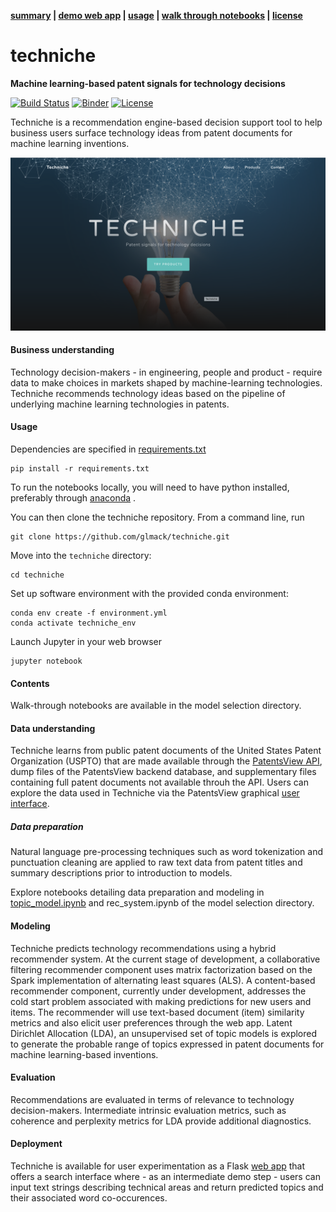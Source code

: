**[summary](#techniche) | [demo web app](https://www.techniche.app) | [usage](#usage) | [walk through notebooks](#running-the-notebooks) | [license](#license)**

# techniche
**Machine learning-based patent signals for technology decisions**

[![Build Status](https://travis-ci.org/glmack/techniche.svg?branch=master)](https://travis-ci.org/glmack/techniche.svg?branch=master)
[![Binder](https://mybinder.org/badge_logo.svg)](https://mybinder.org/v2/gh/glmack/techniche/master)
[![License](https://img.shields.io/badge/License-BSD%203--Clause-blue.svg)](https://opensource.org/licenses/BSD-3-Clause)


Techniche is a recommendation engine-based decision support tool to help business users surface technology ideas from patent documents for machine learning inventions.

![Image description](https://github.com/glmack/techniche/blob/master/imgs/Screen%20Shot%202019-09-18%20at%207.34.26%20PM.png)

#### Business understanding
Technology decision-makers - in engineering, people and product - require data to make choices in markets shaped by machine-learning technologies. Techniche recommends technology ideas based on the pipeline of underlying machine learning technologies in patents.

#### Usage

Dependencies are specified in [requirements.txt](/requirements.txt)

```
pip install -r requirements.txt
```

To run the notebooks locally, you will need to have python installed,
preferably through [anaconda](https://www.anaconda.com/download/) .

You can then clone the techniche repository. From a command line, run

```
git clone https://github.com/glmack/techniche.git
```

Move into the `techniche` directory:

```
cd techniche
```

Set up software environment with the provided conda environment:

```
conda env create -f environment.yml
conda activate techniche_env
```

Launch Jupyter in your web browser

```
jupyter notebook
```

#### Contents
Walk-through notebooks are available in the model selection directory.

#### Data understanding
Techniche learns from public patent documents of the United States Patent Organization (USPTO) that are made available through the [PatentsView API](http://www.patentsview.org/api/doc.html), dump files of the PatentsView backend database, and supplementary files containing full patent documents not available throuh the API. Users can explore the data used in Techniche via the PatentsView graphical [user interface](http://www.patentsview.org/query/).

##### Data preparation
Natural language pre-processing techniques such as word tokenization and punctuation cleaning are applied to raw text data from patent titles and summary descriptions prior to introduction to models.

Explore notebooks detailing data preparation and modeling in [topic_model.ipynb]([https://github.com/glmack/techniche/blob/master/model_selection/rec_system.ipynb) and rec_system.ipynb of the model selection directory.

#### Modeling
Techniche predicts technology recommendations using a hybrid recommender system. At the current stage of development, a collaborative filtering recommender component uses matrix factorization based on the Spark implementation of alternating least squares (ALS). A content-based recommender component, currently under development, addresses the cold start problem associated with making predictions for new users and items. The recommender will use text-based document (item) similarity metrics and also elicit user preferences through the web app. Latent Dirichlet Allocation (LDA), an unsupervised set of topic models is explored to generate the probable range of topics expressed in patent documents for machine learning-based inventions.

#### Evaluation
Recommendations are evaluated in terms of relevance to technology decision-makers. Intermediate intrinsic evaluation metrics, such as coherence and perplexity metrics for LDA provide additional diagnostics.

#### Deployment
Techniche is available for user experimentation as a Flask [web app](https://www.techniche.app) that offers a search interface where - as an intermediate demo step - users can input text strings describing technical areas and return predicted topics and their associated word co-occurences.
